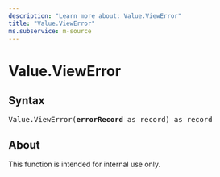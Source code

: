 ```yaml
---
description: "Learn more about: Value.ViewError"
title: "Value.ViewError"
ms.subservice: m-source
---
```

# Value.ViewError

## Syntax

<pre>
Value.ViewError(<b>errorRecord</b> as record) as record
</pre>

## About

This function is intended for internal use only.
